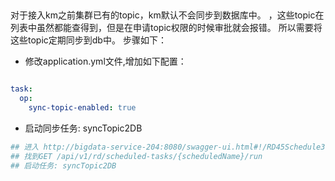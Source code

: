## 

对于接入km之前集群已有的topic，km默认不会同步到数据库中。 ，这些topic在列表中虽然都能查得到，但是在申请topic权限的时候审批就会报错。
所以需要将这些topic定期同步到db中。 步骤如下：

- 修改application.yml文件,增加如下配置：
```yaml

task:
  op:
    sync-topic-enabled: true

```

- 启动同步任务: syncTopic2DB

```bash 
## 进入 http://bigdata-service-204:8080/swagger-ui.html#!/RD45Schedule3045620851255092147540REST41/triggerScheduledTaskUsingGET
## 找到GET /api/v1/rd/scheduled-tasks/{scheduledName}/run
## 启动任务: syncTopic2DB
```